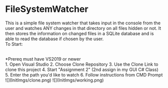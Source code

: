 # FileSystemWatcher
This is a simple file system watcher that takes input in the console from the user and watches ANY changes in that directory on all files hidden or not. It then stores the information on changed files in a SQLite database and is able to read the database if chosen by the user. 
<br>
To Start:

<br>
*Prereq must have VS2019 or newer

<br>
1. Open Visual Studio
2. Choose Clone Repository
3. Use the Clone Link to clone this project
4. Start "Assignment 2" (2nd assign in my GUI C# Class)
5. Enter the path you'd like to watch
6. Follow instructions from CMD Prompt

<br>
![](InitImgs/clone.png)
![](InitImgs/working.png)
